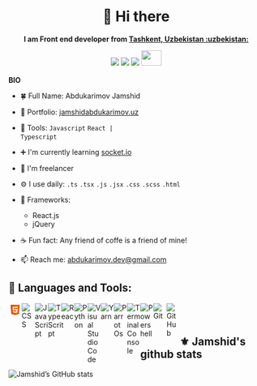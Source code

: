 <h1 align="center"> 🧑 Hi there 
 </h1>
 <p align="center"><strong>I am Front end developer from <a href="https://www.google.com/maps/place/%D0%A2%D0%BE%D1%88%D0%BA%D0%B5%D0%BD%D1%82,+O%60zbekiston/@41.2825125,69.1392799,11z/data=!3m1!4b1!4m5!3m4!1s0x38ae8b0cc379e9c3:0xa5a9323b4aa5cb98!8m2!3d41.2994958!4d69.2400734" target="_blank">Tashkent, Uzbekistan :uzbekistan:</a> </strong></p>
<div align="center">
  <a href="https://www.instagram.com/jamshid_50_05" target="_blank"><img height="30" src="https://camo.githubusercontent.com/c9dacf0f25a1489fdbc6c0d2b41cda58b77fa210a13a886d6f99e027adfbd358/68747470733a2f2f6564656e742e6769746875622e696f2f537570657254696e7949636f6e732f696d616765732f7376672f696e7374616772616d2e737667" /></a>
   <a href="https://www.facebook.com/abdukarimov.jamshid.alisherovich" target="_blank"><img height="30" src="https://camo.githubusercontent.com/8f245234577766478eaf3ee72b0615e99bb9ef3eaa56e1c37f75692811181d5c/68747470733a2f2f6564656e742e6769746875622e696f2f537570657254696e7949636f6e732f696d616765732f7376672f66616365626f6f6b2e737667" /></a>
   <a href="https://t.me/Jamshid_Abdukarimov" target="_blank"><img height="30" src="https://camo.githubusercontent.com/f4b401dd7cd9b7840fd31acafd49e151a80e4c9600bf219934461b96dd98e013/68747470733a2f2f6564656e742e6769746875622e696f2f537570657254696e7949636f6e732f696d616765732f7376672f74656c656772616d2e737667" /></a>
  <a href="https://leetcode.com/jamshid-abdukarimov" ><img src="https://upload.wikimedia.org/wikipedia/commons/1/19/LeetCode_logo_black.png" height="30" width="40" /></a>
</div>

<br />
<strong>BIO</strong>

  - :four_leaf_clover: Full Name: Abdukarimov Jamshid
  - 🏅 Portfolio: [jamshidabdukarimov.uz](https://jamshidabdukarimov.netlify.app)
  - 🐊 Tools: <code>Javascript</code> <code>React | Typescript</code> 
  - ➕ I'm currently learning <a href="socket.io">socket.io</a>
  - 🏢 I'm freelancer
  - ⚙️ I use daily: <code>.ts</code> <code>.tsx</code> <code>.js</code> <code>.jsx</code> <code>.css</code> <code>.scss</code> <code>.html</code>
  - 🍂 Frameworks: 
      - React.js
      - jQuery
    
  - ☕️ Fun fact: Any friend of coffe is a friend of mine!
  - 📫 Reach me: <a href="mailto: abdukarimov.dev@gmail.com" target="_blank"> abdukarimov.dev@gmail.com </a> 
 
## 🔨 Languages and Tools:
<img align="left" alt="HTML" width="26px" src="https://github.com/GulomjonBakirov/GulomjonBakirov/blob/main/images/html.svg" />
<img align="left" alt="CSS" width="26px" src="./images/css.svg" />
<img align="left" alt="JavaScript" width="26px" src="https://camo.githubusercontent.com/9496882abd182958bcea4238ab44f7eb8928d7a4144c150f18f6c55ceb9b4490/68747470733a2f2f6564656e742e6769746875622e696f2f537570657254696e7949636f6e732f696d616765732f7376672f6a6176617363726970742e737667" />
<img align="left" alt="TypeScript" width="26px" src="https://camo.githubusercontent.com/ff660f3b34106793e1a8008592156f3127d8465adc82e103b9f2e0ce012c70ec/68747470733a2f2f6564656e742e6769746875622e696f2f537570657254696e7949636f6e732f696d616765732f7376672f747970657363726970742e737667" />
<img align="left" alt="React" width="26px" src="https://camo.githubusercontent.com/98ce3f27aec475c03ad0441a7d4092f6b956814c7adc7f0049689dccedb82f1d/68747470733a2f2f6564656e742e6769746875622e696f2f537570657254696e7949636f6e732f696d616765732f7376672f72656163742e737667" />
<img align="left" alt="Python" width="26px" src="https://camo.githubusercontent.com/aa96ee3a3352c9c3c2161d3e95698d0885a277ab85d617fe77912627d37a3959/68747470733a2f2f6564656e742e6769746875622e696f2f537570657254696e7949636f6e732f696d616765732f7376672f707974686f6e2e737667" />
<img align="left" alt="Visual Studio Code" width="26px" src="https://upload.wikimedia.org/wikipedia/commons/9/9a/Visual_Studio_Code_1.35_icon.svg" />
<img align="left" alt="Yarn" width="26px" src="https://camo.githubusercontent.com/9ec5d0c3f7552908b21cfa4cc656e5bd2b6f1c4d2f46225a3ff1d2ee176ec4ef/68747470733a2f2f6564656e742e6769746875622e696f2f537570657254696e7949636f6e732f696d616765732f7376672f7961726e2e737667" />
<img align="left" alt="Parrot Os" width="26px" src="https://camo.githubusercontent.com/875b2967090ac970937698e92e1bfeefdc6168b9afb428aabfe321e19d549d74/68747470733a2f2f6564656e742e6769746875622e696f2f537570657254696e7949636f6e732f696d616765732f7376672f6c696e75782e737667" />
<img align="left" alt="Terminal Console" width="26px" src="./images/console.svg" />
<img align="left" alt="Powershell" width="26px" src="./images/powershell.svg" />
<img align="left" alt="Git" width="26px" src="./images/git.svg" />
<img align="left" alt="GitHub" width="26px" src="./images/github.svg" />
<br />
<br />
 
 ## ⚜️ Jamshid's github stats
![Jamshid’s GitHub stats](https://github-readme-stats.vercel.app/api?username=jamshid-abdukarimov&show_icons=true&theme=tokyonight&count_private=true)


<!--
**jamshid-abdukarimov/jamshid-abdukarimov** is a ✨ _special_ ✨ repository because its `README.md` (this file) appears on your GitHub profile.

Here are some ideas to get you started:

- 🔭 I’m currently working on ...
- 🌱 I’m currently learning ...
- 👯 I’m looking to collaborate on ...
- 🤔 I’m looking for help with ...
- 💬 Ask me about ...
- 📫 How to reach me: ...
- 😄 Pronouns: ...
- ⚡ Fun fact: ...
-->
